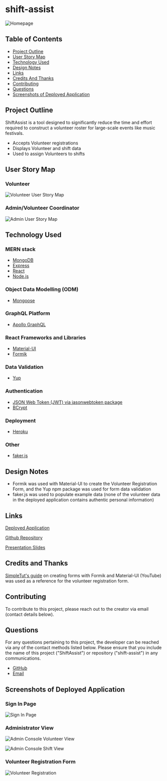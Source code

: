 # shift-assist

![Homepage](./client/src/images/homePage.png)

## Table of Contents

-   [Project Outline](#project-outline)
-   [User Story Map](#user-story-map)
-   [Technology Used](#technology-used)
-   [Design Notes](#design-notes)
-   [Links](#links)
-   [Credits And Thanks](#credits-and-thanks)
-   [Contributing](#contributing)
-   [Questions](#questions)
-   [Screenshots of Deployed Application](#screenshots-of-deployed-application)

## Project Outline

ShiftAssist is a tool designed to significantly reduce the time and effort required to construct a volunteer roster for large-scale events like music festivals. 
- Accepts Volunteer registrations
- Displays Volunteer and shift data
- Used to assign Volunteers to shifts

## User Story Map

### Volunteer

![Volunteer User Story Map](./client/src/images/userStoryMap1.png)

### Admin/Volunteer Coordinator 

![Admin User Story Map](./client/src/images/userStoryMap2.png)

## Technology Used

### MERN stack

* [MongoDB](https://www.mongodb.com/)
* [Express](https://www.npmjs.com/package/express)
* [React](https://reactjs.org/)
* [Node.js](https://nodejs.org/en/docs/)

### Object Data Modelling (ODM)
* [Mongoose](https://mongoosejs.com/)

### GraphQL Platform
* [Apollo GraphQL](https://www.apollographql.com/docs/)

### React Frameworks and Libraries
* [Material-UI](https://material-ui.com/)
* [Formik](https://www.npmjs.com/package/faker)

### Data Validation
* [Yup](https://www.npmjs.com/package/yup)

### Authentication
* [JSON Web Token (JWT) via jasonwebtoken package](https://www.npmjs.com/package/jsonwebtoken)
* [BCrypt](https://www.npmjs.com/package/bcrypt)

### Deployment
* [Heroku](https://devcenter.heroku.com/categories/reference)

### Other
* [faker.js](https://www.npmjs.com/package/faker)

## Design Notes

* Formik was used with Material-UI to create the Volunteer Registration Form, and the Yup npm package was used for form data validation
* faker.js was used to populate example data (none of the volunteer data in the deployed application contains authentic personal information)

## Links

[Deployed Application](https://shift-assist.herokuapp.com/)

[Github Repository](https://github.com/stephje/shift-assist)

[Presentation Slides](https://docs.google.com/presentation/d/1yqEJlsQ6-rPVOs5atAzOubgn7IM0dIabPAkM2MBWmBE/edit?usp=sharing)

## Credits and Thanks

[SimpleTut's guide](https://www.youtube.com/watch?v=MV9NC3FoCmM&ab_channel=SimpleTut) on creating forms with Formik and Material-UI (YouTube) was used as a reference for the volunteer registration form. 

## Contributing

To contribute to this project, please reach out to the creator via email (contact details below).

## Questions

For any questions pertaining to this project, the developer can be reached via any of the contact methods listed below.
Please ensure that you include the name of this project ("ShiftAssist") or repository ("shift-assist") in any communications.

-   [GitHub](https://github.com/stephje)
-   [Email](mailto:s.jenkins3018@gmail.com)

## Screenshots of Deployed Application

### Sign In Page
![Sign In Page](./client/src/images/signIn.png)

### Administrator View

![Admin Console Volunteer View](./client/src/images/adminConsole1.png)

![Admin Console Shift View](./client/src/images/adminConsole2.png)

### Volunteer Registration Form

![Volunteer Registration](./client/src/images/volunteerRegistration.png)
